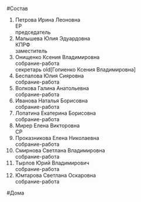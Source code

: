 #Состав  
1. Петрова Ирина Леоновна  
    ЕР  
    председатель  
2. Малышева Юлия Эдуардовна  
    КПРФ  
    заместитель  
3. Онищенко Ксения Владимировна  
    собрание-работа  
    секретарь old[Гопиенко Ксения Владимировна]  
4. Беспалова Юлия Сияровна  
    собрание-работа  
5. Волкова Галина Анатольевна  
    собрание-работа  
6. Иванова Наталья Борисовна  
    собрание-работа  
7. Лопатина Екатерина Борисовна  
    собрание-работа  
8. Мирер Елена Викторовна  
    СР  
9. Проказникова Елена Николаевна  
    собрание-работа  
10. Смирнова Светлана Владимировна  
    собрание-работа  
11. Тырлов Юрий Владимирович  
    собрание-работа  
12. Юмтарова Светлана Оскаровна  
    собрание-работа  
  
#Дома  
